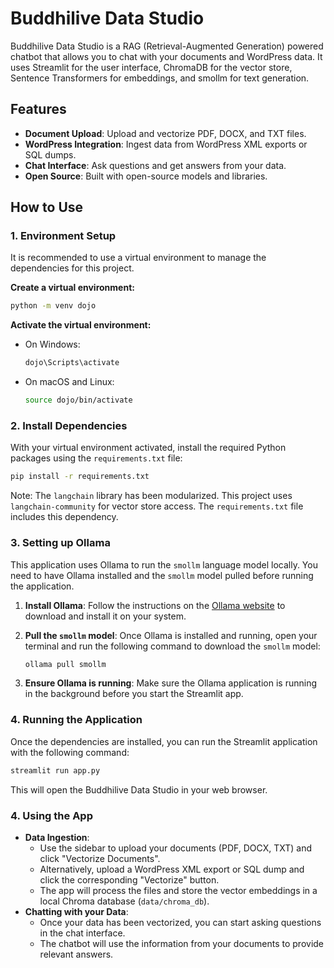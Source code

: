 # Buddhilive Data Studio

Buddhilive Data Studio is a RAG (Retrieval-Augmented Generation) powered chatbot that allows you to chat with your documents and WordPress data. It uses Streamlit for the user interface, ChromaDB for the vector store, Sentence Transformers for embeddings, and smollm for text generation.

## Features

-   **Document Upload**: Upload and vectorize PDF, DOCX, and TXT files.
-   **WordPress Integration**: Ingest data from WordPress XML exports or SQL dumps.
-   **Chat Interface**: Ask questions and get answers from your data.
-   **Open Source**: Built with open-source models and libraries.

## How to Use

### 1. Environment Setup

It is recommended to use a virtual environment to manage the dependencies for this project.

**Create a virtual environment:**

```bash
python -m venv dojo
```

**Activate the virtual environment:**

-   On Windows:
    ```bash
    dojo\Scripts\activate
    ```
-   On macOS and Linux:
    ```bash
    source dojo/bin/activate
    ```

### 2. Install Dependencies

With your virtual environment activated, install the required Python packages using the `requirements.txt` file:

```bash
pip install -r requirements.txt
```

Note: The `langchain` library has been modularized. This project uses `langchain-community` for vector store access. The `requirements.txt` file includes this dependency.

### 3. Setting up Ollama

This application uses Ollama to run the `smollm` language model locally. You need to have Ollama installed and the `smollm` model pulled before running the application.

1.  **Install Ollama**: Follow the instructions on the [Ollama website](https://ollama.ai/) to download and install it on your system.

2.  **Pull the `smollm` model**: Once Ollama is installed and running, open your terminal and run the following command to download the `smollm` model:
    ```bash
    ollama pull smollm
    ```

3.  **Ensure Ollama is running**: Make sure the Ollama application is running in the background before you start the Streamlit app.

### 4. Running the Application

Once the dependencies are installed, you can run the Streamlit application with the following command:

```bash
streamlit run app.py
```

This will open the Buddhilive Data Studio in your web browser.

### 4. Using the App

-   **Data Ingestion**:
    -   Use the sidebar to upload your documents (PDF, DOCX, TXT) and click "Vectorize Documents".
    -   Alternatively, upload a WordPress XML export or SQL dump and click the corresponding "Vectorize" button.
    -   The app will process the files and store the vector embeddings in a local Chroma database (`data/chroma_db`).
-   **Chatting with your Data**:
    -   Once your data has been vectorized, you can start asking questions in the chat interface.
    -   The chatbot will use the information from your documents to provide relevant answers.
